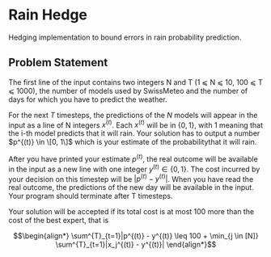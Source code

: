 # Rain Hedge
Hedging implementation to bound errors in rain probability prediction. 

## Problem Statement

The first line of the input contains two integers N and T (1 ⩽ N ⩽ 10, 100 ⩽ T ⩽ 1000), the number of models used by SwissMeteo and the number of days for which you have to predict the weather.

For the next $T$ timesteps, the predictions of the $N$ models will appear in the input as a line of N integers $x^{(t)}$. Each $x^{(t)}$ will be in $\{0, 1\}$, with 1 meaning that the i-th model predicts that it will rain. Your solution has to output a number $p^{(t)} \in \[0, 1\]$ which is your estimate of the probabilitythat it will rain.

After you have printed your estimate $p^{(t)}$, the real outcome will be available in the input as a new line with one integer $y^{(t)} \in \{0, 1\}$. The cost incurred by your decision on this timestep will be $|p^{(t)} − y^{(t)}|$. When you have read the real outcome, the predictions of the new day will be available in the input. Your program should terminate after T timesteps.

Your solution will be accepted if its total cost is at most 100 more than the cost of the best expert, that is

```math
\begin{align*}
\sum^{T}_{t=1}|p^{(t)} - y^{(t)} \leq 100 + \min_{j \in [N]} \sum^{T}_{t=1}|x_j^{(t)} - y^{(t)}|
\end{align*}
```